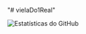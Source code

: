 "# vielaDo1Real"

![Estatísticas do GitHub](https://github-readme-stats.vercel.app/api?username=vielaDo1Real&show_icons=true&theme=dark)
